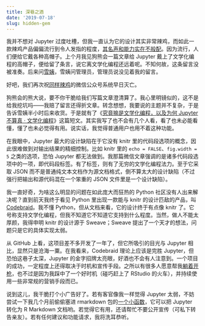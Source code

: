 ```yaml
---
title: 深巷之酒
date: '2019-07-18'
slug: hidden-gem
---
```


我并不想对 Jupyter 过度吐槽，但我一直认为它的设计其实非常辣鸡，而如此一款辣鸡产品偏偏流行到令人发指的程度，[其名声和能力实在不般配](/cn/2019/04/sapiens-notes/)。因为流行，人们便给它戴各种高帽子。上个月我见狗熊会一篇文章给 Jupyter 戴上了文学化编程的高帽子，便给留了条言，说它离文学化编程还远着呢。不知何故，这条留言没被准奏。后来问[雪姨](/cn/2019/01/copss-6/)，雪姨问管理员，管理员说没见着我的留言。

好吧，我们再次祝[同样辣鸡](/cn/2017/05/wechat/)的微信公众号系统早日灭亡。

狗熊会的熊大说，要不你干脆给我们写篇文章澄清算了。我心里明镜似的，这不是给我挖坑吗——我赔了留言还得折文章。转念想想，我要说的主题并不复杂，于是告诉雪姨半小时后来收货。于是就有了《[究竟嘛是文学化编程，以及为何 Jupyter 不算真 · 文学化编程](https://mp.weixin.qq.com/s/vIH1KPSRNE7GogAWsonodA)》这篇短文。其实我写了也不会有几个人看，看了也未必能看懂，懂了也未必觉得有用。说实话，我觉得普通用户也用不着这种功能。

在我眼中，Jupyter 最大的设计缺陷在于它没有 knitr 里的代码段选项的概念，因此很难做到对输出结果的精细控制。比如 knitr 里的 `echo = FALSE`、`fig.width = 5` 之类的选项，恐怕 Jupyter 都无法做到。我那篇微信文章强调的是诸多代码段选项中的一项，即代码段标签。有了标签，则有了无穷的文学化编程法力。至于它采取 JSON 而不是普通纯文本文档作为源文档格式，倒不算太大的设计缺陷（不过强行把输出和源代码混在一个笨重的 JSON 文件里是一个设计缺陷）。

我一直好奇，为啥这么明显的问题在如此庞大而狂热的 Python 社区没有人出来解决呢？直到前天我终于看见 Python 里出现一款能与 knitr 的设计匹敌的产品，叫 [Codebraid](https://github.com/gpoore/codebraid)。我不懂 Python，但从文档来看，它的设计终于有点像 knitr 了。它号称支持文学化编程，但我不知道它不知道它支持到什么程度。当然，做人不能太厚颜，我得申明 knitr 的设计源于 Sweave；Sweave 提出了一个天才的想法，问题只是它的具体实现太弱。

从 GitHub 上看，这项目差不多开发了一年了，但它所吸引的目光与 Jupyter 相比，显然只是沧海一粟。在我看来，Codebraid 理论上应该是完胜 Jupyter，但恐怕这巷子太深，Jupyter 的金字招牌太亮眼，好酒也不会有人注意到。一个项目的成功，一定程度上还得取决于时机和宣传手段。之所以有很多人愿意帮我[躺着开枪](/cn/2019/07/flywheel/)，也不过是因为我踩中了一个好时机（碰巧赶上了 RStudio 的火车），并持续使用一些非常规的营销手段而已。

说到这儿，我干脆打个小广告好了。若有客官像我一样觉得 Jupyter 太弱，不妨尝试一下我几个月前偷偷塞进 rmarkdown 包的[一个小函数](https://rmarkdown.rstudio.com/docs/reference/convert_ipynb.html)，它可以把 Jupyter 转化为 R Markdown 文档哟。若觉得它有用，还请帮忙不要公开宣传（可私下转告亲友）。若有任何建议和功能请求，我将洗耳恭听。
